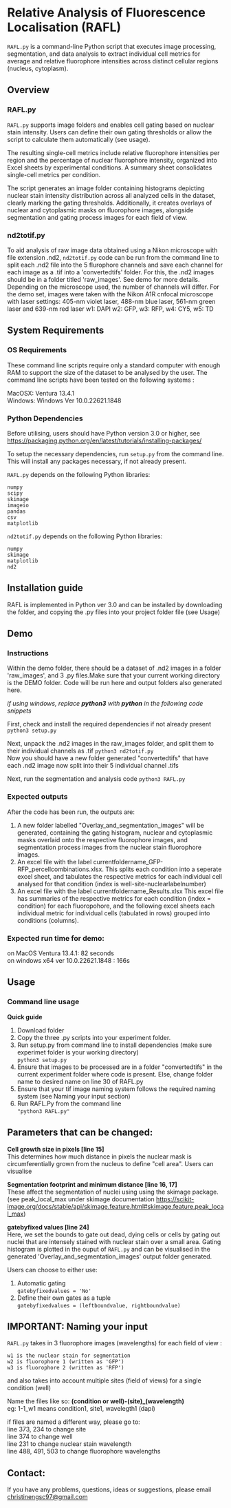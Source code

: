 
# Relative Analysis of Fluorescence Localisation (RAFL) 

`RAFL.py` is a command-line Python script that executes image processing, segmentation, and data analysis to extract individual cell metrics for average and relative fluorophore intensities across distinct cellular regions (nucleus, cytoplasm). 

## Overview 
### RAFL.py
`RAFL.py`  supports image folders and enables cell gating based on nuclear stain intensity. Users can define their own gating thresholds or allow the script to calculate them automatically (see usage). 

The resulting single-cell metrics include relative fluorophore intensities per region and the percentage of nuclear fluorophore intensity, organized into Excel sheets by experimental conditions. A summary sheet consolidates single-cell metrics per condition. 

The script generates an image folder containing histograms depicting nuclear stain intensity distribution across all analyzed cells in the dataset, clearly marking the gating thresholds. Additionally, it creates overlays of nuclear and cytoplasmic masks on fluorophore images, alongside segmentation and gating process images for each field of view. 

### nd2totif.py
To aid analysis of raw image data obtained using a Nikon microscope with file extension .nd2, `nd2totif.py` code can be run from the command line to split each .nd2 file into the 5 flurophore channels and save each channel for each image as a .tif into a 'convertedtifs' folder. For this, the .nd2 images should be in a folder titled 'raw_images'. See demo for more details. Depending on the microscope used, the number of channels will differ. 
For the demo set, images were taken with the Nikon A1R cnfocal microscope with laser settings:
405-nm violet laser, 488-nm blue laser, 561-nm green laser and 639-nm red laser
w1: DAPI w2: GFP, w3: RFP, w4: CY5, w5: TD 

## System Requirements 
### OS Requirements
These command line scripts require only a standard computer with enough RAM to support the size of the dataset to be analysed by the user. 
The command line scripts have been tested on the following systems : 

MacOSX: Ventura 13.4.1  
Windows: Windows Ver 10.0.22621.1848  

### Python Dependencies
Before utilising, users should have Python version 3.0 or higher, see https://packaging.python.org/en/latest/tutorials/installing-packages/

To setup the necessary dependencies, run `setup.py` from the command line. This will install any packages necessary, if not already present. 

`RAFL.py` depends on the following Python libraries:
```
numpy
scipy
skimage
imageio
pandas
csv
matplotlib
```
`nd2totif.py` depends on the following Python libraries:
```
numpy
skimage
matplotlib
nd2
```
## Installation guide 
RAFL is implemented in Python ver 3.0 and can be installed by downloading the folder, and copying the .py files into your project folder file (see Usage)

## Demo 
### Instructions
Within the demo folder, there should be a dataset of .nd2 images in a folder 'raw_images', and 3 .py files.Make sure that your current working directory is the DEMO folder. Code will be run here and output folders also generated here. 

_if using windows, replace **python3** with **python** in the following code snippets_

First, check and install the required dependencies if not already present  
```python3 setup.py```  

Next, unpack the .nd2 images in the raw_images folder, and split them to their individual channels as .tif
```python3 nd2totif.py```  
Now you should have a new folder generated "convertedtifs" that have each .nd2 image now split into their 5 individual channel .tifs

Next, run the segmentation and analysis code 
```python3 RAFL.py```
### Expected outputs
After the code has been run, the outputs are: 
1) A new folder labelled "Overlay_and_segmentation_images" will be generated, containing the gating histogram, nuclear and cytoplasmic masks overlaid onto the respective fluorophore images, and segmentation process images from the nuclear stain fluorophore images. 
2) An excel file with the label currentfoldername_GFP-RFP_percellcombinations.xlsx.
This splits each condition into a seperate excel sheet, and tabulates the respective metrics for each individual cell analysed for that condition (index is well-site-nuclearlabelnumber)
3) An excel file with the label currentfoldername_Results.xlsx
This excel file has summaries of the respective metrics for each condition (index = condition) for each fluoropohore, and the following excel sheets each individual metric for individual cells (tabulated in rows) grouped into conditions (columns). 
### Expected run time for demo:
on MacOS Ventura 13.4.1: 82 seconds  
on windows x64 ver 10.0.22621.1848 : 166s 

## Usage

### Command line usage 
**Quick guide**
1) Download folder
2) Copy the three .py scripts into your experiment folder. 
3) Run setup.py from command line to install dependencies (make sure experimet folder is your working directory)  
```python3 setup.py```
4) Ensure that images to be processed are in a folder "convertedtifs" in the current experiment folder where code is present. Else, change folder name to desired name on line 30 of RAFL.py
5) Ensure that your tif image naming system follows the required naming system (see Naming your input section)
6) Run RAFL.Py from the command line  
```"python3 RAFL.py"```

## Parameters that can be changed:
**Cell growth size in pixels [line 15]**  
This determines how much distance in pixels the nuclear mask is circumferentially grown from the nucleus to define "cell area". Users can visualise 

**Segmentation footprint and minimum distance [line 16, 17]**  
These affect the segmentation of nuclei using using the skimage package. (see peak_local_max under skimage documentation https://scikit-image.org/docs/stable/api/skimage.feature.html#skimage.feature.peak_local_max)
  
**gatebyfixed values [line 24]**  
Here, we set the bounds to gate out dead, dying cells or cells by gating out nuclei that are intensely stained with nuclear stain over a small area. Gating histogram is plotted in the ouput of `RAFL.py` and can be visualised in the generated 'Overlay_and_segmentation_images' output folder generated. 

Users can choose to either use:
1. Automatic gating  
```gatebyfixedvalues = 'No' ```
2. Define their own gates as a tuple  
```gatebyfixedvalues = (leftboundvalue, rightboundvalue) ```

## IMPORTANT: Naming your input
`RAFL.py` takes in 3 fluorophore images (wavelengths) for each field of view :

    w1 is the nuclear stain for segmentation  
    w2 is fluorophore 1 (written as 'GFP')  
    w3 is fluorophore 2 (written as 'RFP')  

and also takes into account multiple sites (field of views) for a single condition (well)

Name the files like so:
**(condition or well)-(site)_(wavelength)**  
eg: 1-1_w1 means condition1, site1, wavelegth1 (dapi)

if files are named a different way, please go to:  
    line 373, 234 to change site  
    line 374 to change well  
    line 231 to change nuclear stain wavelength  
    line 488, 491, 503 to change fluorophore wavelengths  



## Contact: 
If you have any problems, questions, ideas or suggestions, please email christinengsc97@gmail.com
